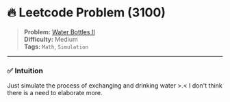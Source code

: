 # 🔥 Leetcode Problem (3100)

> **Problem:** [Water Bottles II](https://leetcode.com/problems/water-bottles-ii/)<br />
> **Difficulty:** Medium<br/>
> **Tags:** `Math`, `Simulation`

---

### ✅ Intuition

Just simulate the process of exchanging and drinking water >.< I don't think there is a need to elaborate more.
